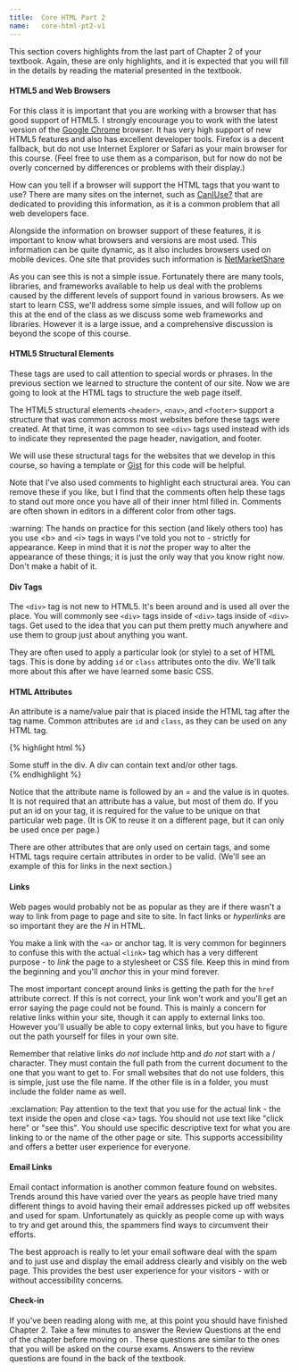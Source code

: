 ```yaml
---
title:  Core HTML Part 2
name:   core-html-pt2-v1
---
```


This section covers highlights from the last part of Chapter 2 of your textbook.  Again, these are only highlights, and it is expected that you will fill in the details by reading the material presented in the textbook.


#### HTML5 and Web Browsers
For this class it is important that you are working with a browser that has good support of HTML5.  I strongly encourage you to work with the latest version of the [Google Chrome](http://www.google.com/chrome/) browser.  It has very high support of new HTML5 features and also has excellent developer tools.  Firefox is a decent fallback, but do not use Internet Explorer or Safari as your main browser for this course. (Feel free to use them as a comparison, but for now do not be overly concerned by differences or problems with their display.)

How can you tell if a browser will support the HTML tags that you want to use?  There are many sites on the internet, such as  [CanIUse?](http://caniuse.com/) that are dedicated to providing this information, as it is a common problem that all web developers face.

 Alongside the information on browser support of these features, it is important to know what browsers and versions are most used.  This information can be quite dynamic, as it also includes browsers used on mobile devices. One site that provides such information is [NetMarketShare](https://www.netmarketshare.com/browser-market-share.aspx?qprid=2&qpcustomd=0)

As you can see this is not a simple issue.  Fortunately there are many tools, libraries, and frameworks available to help us deal with the problems caused by the different levels of support found in various browsers. As we start to learn CSS, we'll address some simple issues, and will follow up on this at the end of the class as we discuss some web frameworks and libraries.  However it is a large issue, and a comprehensive discussion is beyond the scope of this course.


#### HTML5 Structural Elements
These tags are used to call attention to special words or phrases. In the previous section we learned to structure the content of our site.  Now we are going to look at the HTML tags to structure the web page itself.  

The HTML5 structural elements `<header>`, `<nav>`, and `<footer>` support a structure that was common across most websites before these tags were created.  At that time, it was common to see `<div>` tags used instead with ids to indicate they represented the page header, navigation, and footer.

We will use these structural tags for the websites that we develop in this course, so having a template or [Gist](https://gist.github.com/) for this code will be helpful.
<code class="gist" data-gist="5785c6e9534e956b79d7" data-gist-file="structuredHTML5.html">
</code>

Note that I've also used comments to highlight each structural area.  You can remove these if you like, but I find that the comments often help these tags to stand out more once you have all of their inner html filled in.  Comments are often shown in editors in a different color from other tags.

<div class="alert alert-warning" role="alert">
:warning: The hands on practice for this section (and likely others too) has you use &lt;b&gt; and &lt;i&gt; tags in ways I've told you not to - strictly for appearance. Keep in mind that it is <em>not</em> the proper way to alter the appearance of these things; it is just the only way that you know right now. Don't make a habit of it.
</div>

#### Div Tags
The `<div>` tag is not new to HTML5. It's been around and is used all over the place.  You will commonly see `<div>` tags inside of `<div>` tags inside of `<div>` tags.  Get used to the idea that you can put them pretty much anywhere and use them to group just about anything you want.  

They are often used to apply a particular look (or style) to a set of HTML tags. This is done by adding `id` or `class` attributes onto the div.  We'll talk more about this after we have learned some basic CSS.

#### HTML Attributes
An attribute is a name/value pair that is placed inside the HTML tag after the tag name.  Common attributes are `id` and `class`, as they can be used on any HTML tag.

{% highlight html %}  
<div id="myId" class="specialStyle">
   Some stuff in the div.  A div can contain text and/or other tags.
</div>
{% endhighlight %}

Notice that the attribute name is followed by an = and the value is in quotes.  It is not required that an attribute has a value, but most of them do.  If you put an id on your tag, it is required for the value to be unique on that particular web page.  (It is OK to reuse it on a different page, but it can only be used once per page.)

There are other attributes that are only used on certain tags, and some HTML tags require certain attributes in order to be valid.  (We'll see an example of this for links in the next section.)  


#### Links
Web pages would probably not be as popular as they are if there wasn't a way to link from page to page and site to site. In fact links or *hyperlinks* are so important they are the *H* in HTML.  

You make a link with the `<a>` or anchor tag.  It is very common for beginners to confuse this with the actual `<link>` tag which has a very different purpose - to *link* the page to a stylesheet or CSS file.  Keep this in mind from the beginning and you'll *anchor* this in your mind forever.

The most important concept around links is getting the path for the `href` attribute correct. If this is not correct, your link won't work and you'll get an error saying the page could not be found.  This is mainly a concern for relative links within your site, though it can apply to external links too.  However you'll usually be able to copy external links, but you have to figure out the path yourself for files in your own site.

Remember that relative links *do not* include http and *do not* start with a / character.  They must contain the full path from the current document to the one that you want to get to.  For small websites that do not use folders, this is simple, just use the file name.  If the other file is in a folder, you must include the folder name as well.  

<div class="alert alert-danger" role="alert">
:exclamation: Pay attention to the text that you use for the actual link - the text inside the open and close &lt;a&gt; tags.  You should not use text like "click here" or "see this". You should use specific descriptive text for what you are linking to or the name of the other page or site.  This supports accessibility and offers a better user experience for everyone.
</div>


#### Email Links
Email contact information is another common feature found on websites. Trends around this have varied over the years as people have tried many different things to avoid having their email addresses picked up off websites and used for spam.  Unfortunately as quickly as people come up with ways to try and get around this, the spammers find ways to circumvent their efforts.  

The best approach is really to let your email software deal with the spam and to just use and display the email address clearly and visibly on the web page.  This provides the best user experience for your visitors - with or without accessibility concerns.


#### Check-in
If you've been reading along with me, at this point you should have finished Chapter 2.  Take a few minutes to answer the Review Questions at the end of the chapter before moving on .  These questions are similar to the ones that you will be asked on the course exams.  Answers to the review questions are found in the back of the textbook.
